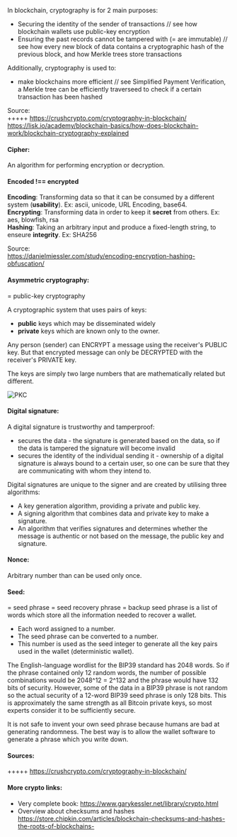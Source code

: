 In blockchain, cryptography is for 2 main purposes:   
* Securing the identity of the sender of transactions // see how blockchain wallets use public-key encryption
* Ensuring the past records cannot be tampered with (= are immutable) // see how every new block of data contains a cryptographic hash of the previous block, and how Merkle trees store transactions

Additionally, cryptography is used to:
* make blockchains more efficient // see Simplified Payment Verification, a Merkle tree can be efficiently traverseed to check if a certain transaction has been hashed

Source:  
+++++ https://crushcrypto.com/cryptography-in-blockchain/  
https://lisk.io/academy/blockchain-basics/how-does-blockchain-work/blockchain-cryptography-explained   

#### Cipher: 
An algorithm for performing encryption or decryption.

#### Encoded !== encrypted  
**Encoding**: Transforming data so that it can be consumed by a different system (**usability**). Ex: ascii, unicode, URL Encoding, base64.   
**Encrypting**: Transforming data in order to keep it **secret** from others. Ex: aes, blowfish, rsa     
**Hashing**: Taking an arbitrary input and produce a fixed-length string, to enseure **integrity**. Ex: SHA256   

Source:    
https://danielmiessler.com/study/encoding-encryption-hashing-obfuscation/


#### Asymmetric cryptography:

= public-key cryptography

A cryptographic system that uses pairs of keys:

- **public** keys which may be disseminated widely
- **private** keys which are known only to the owner.

Any person (sender) can ENCRYPT a message using the receiver's PUBLIC key. But that encrypted message can only be DECRYPTED with the receiver's PRIVATE key.

The keys are simply two large numbers that are mathematically related but different.

![](https://lisk.io/content/5-academy/2-blockchain-basics/4-how-does-blockchain-work/2-blockchain-cryptography-explained/6-public-key-cryptography-1.jpg "PKC")

#### Digital signature:

A digital signature is trustworthy and tamperproof:

- secures the data - the signature is generated based on the data, so if the data is tampered the signature will become invalid
- secures the identity of the individual sending it - ownership of a digital signature is always bound to a certain user, so one can be sure that they are communicating with whom they intend to.

Digital signatures are unique to the signer and are created by utilising three algorithms:

* A key generation algorithm, providing a private and public key.
* A signing algorithm that combines data and private key to make a signature.
* An algorithm that verifies signatures and determines whether the message is authentic or not based on the message, the public key and signature.  


#### Nonce:

Arbitrary number than can be used only once.

#### Seed:

= seed phrase = seed recovery phrase = backup seed phrase is a list of words which store all the information needed to recover a wallet.

- Each word assigned to a number.
- The seed phrase can be converted to a number.
- This number is used as the seed integer to generate all the key pairs used in the wallet (deterministic wallet).

The English-language wordlist for the BIP39 standard has 2048 words. So if the phrase contained only 12 random words, the number of possible combinations would be 2048^12 = 2^132 and the phrase would have 132 bits of security. However, some of the data in a BIP39 phrase is not random so the actual security of a 12-word BIP39 seed phrase is only 128 bits. This is approximately the same strength as all Bitcoin private keys, so most experts consider it to be sufficiently secure.

It is not safe to invent your own seed phrase because humans are bad at generating randomness. The best way is to allow the wallet software to generate a phrase which you write down.


#### Sources:  
+++++ https://crushcrypto.com/cryptography-in-blockchain/

#### More crypto links:  
* Very complete book: https://www.garykessler.net/library/crypto.html
* Overview about checksums and hashes https://store.chipkin.com/articles/blockchain-checksums-and-hashes-the-roots-of-blockchains-
